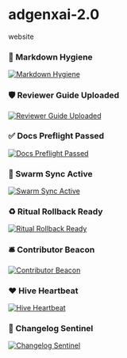 # adgenxai-2.0
website

### 🧼 Markdown Hygiene
[![Markdown Hygiene](https://github.com/brandonlacoste9-tech/adgenxai-2.0/actions/workflows/markdown-hygiene.yml/badge.svg)](https://github.com/brandonlacoste9-tech/adgenxai-2.0/actions/workflows/markdown-hygiene.yml)

### 🛡️ Reviewer Guide Uploaded
[![Reviewer Guide Uploaded](https://github.com/brandonlacoste9-tech/adgenxai-2.0/actions/workflows/reviewer-guide.yml/badge.svg)](https://github.com/brandonlacoste9-tech/adgenxai-2.0/actions/workflows/reviewer-guide.yml)

### ✅ Docs Preflight Passed
[![Docs Preflight Passed](https://github.com/brandonlacoste9-tech/adgenxai-2.0/actions/workflows/docs-preflight.yml/badge.svg)](https://github.com/brandonlacoste9-tech/adgenxai-2.0/actions/workflows/docs-preflight.yml)

### 🔄 Swarm Sync Active
[![Swarm Sync Active](https://github.com/brandonlacoste9-tech/adgenxai-2.0/actions/workflows/swarm-sync.yml/badge.svg)](https://github.com/brandonlacoste9-tech/adgenxai-2.0/actions/workflows/swarm-sync.yml)

### ♻️ Ritual Rollback Ready
[![Ritual Rollback Ready](https://github.com/brandonlacoste9-tech/adgenxai-2.0/actions/workflows/ritual-rollback.yml/badge.svg)](https://github.com/brandonlacoste9-tech/adgenxai-2.0/actions/workflows/ritual-rollback.yml)

### 🛎️ Contributor Beacon
[![Contributor Beacon](https://github.com/brandonlacoste9-tech/adgenxai-2.0/actions/workflows/contributor-beacon.yml/badge.svg)](https://github.com/brandonlacoste9-tech/adgenxai-2.0/actions/workflows/contributor-beacon.yml)

### ❤️ Hive Heartbeat
[![Hive Heartbeat](https://github.com/brandonlacoste9-tech/adgenxai-2.0/actions/workflows/hive-heartbeat.yml/badge.svg)](https://github.com/brandonlacoste9-tech/adgenxai-2.0/actions/workflows/hive-heartbeat.yml)

### 📜 Changelog Sentinel
[![Changelog Sentinel](https://github.com/brandonlacoste9-tech/adgenxai-2.0/actions/workflows/changelog-sentinel.yml/badge.svg)](https://github.com/brandonlacoste9-tech/adgenxai-2.0/actions/workflows/changelog-sentinel.yml)